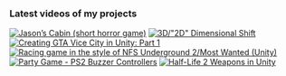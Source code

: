 ### Latest videos of my projects

<!-- BEGIN YOUTUBE-CARDS -->
[![Jason’s Cabin (short horror game)](https://ytcards.demolab.com/?id=tQ59s39sfno&title=Jason%E2%80%99s+Cabin+%28short+horror+game%29&lang=en&timestamp=1730822634&background_color=%230d1117&title_color=%23ffffff&stats_color=%23dedede&max_title_lines=1&width=250&border_radius=5 "Jason’s Cabin (short horror game)")](https://www.youtube.com/watch?v=tQ59s39sfno)
[![3D/"2D" Dimensional Shift](https://ytcards.demolab.com/?id=5VwVbcnnawE&title=3D%2F%222D%22+Dimensional+Shift&lang=en&timestamp=1724110701&background_color=%230d1117&title_color=%23ffffff&stats_color=%23dedede&max_title_lines=1&width=250&border_radius=5 "3D/\"2D\" Dimensional Shift")](https://www.youtube.com/watch?v=5VwVbcnnawE)
[![Creating GTA Vice City in Unity: Part 1](https://ytcards.demolab.com/?id=t9aGh_f_HhE&title=Creating+GTA+Vice+City+in+Unity%3A+Part+1&lang=en&timestamp=1721077733&background_color=%230d1117&title_color=%23ffffff&stats_color=%23dedede&max_title_lines=1&width=250&border_radius=5 "Creating GTA Vice City in Unity: Part 1")](https://www.youtube.com/watch?v=t9aGh_f_HhE)
[![Racing game in the style of NFS Underground 2/Most Wanted (Unity)](https://ytcards.demolab.com/?id=MJLoxzGsPcI&title=Racing+game+in+the+style+of+NFS+Underground+2%2FMost+Wanted+%28Unity%29&lang=en&timestamp=1719610190&background_color=%230d1117&title_color=%23ffffff&stats_color=%23dedede&max_title_lines=1&width=250&border_radius=5 "Racing game in the style of NFS Underground 2/Most Wanted (Unity)")](https://www.youtube.com/watch?v=MJLoxzGsPcI)
[![Party Game - PS2 Buzzer Controllers](https://ytcards.demolab.com/?id=4X5Dsq9QtKw&title=Party+Game+-+PS2+Buzzer+Controllers&lang=en&timestamp=1719608806&background_color=%230d1117&title_color=%23ffffff&stats_color=%23dedede&max_title_lines=1&width=250&border_radius=5 "Party Game - PS2 Buzzer Controllers")](https://www.youtube.com/watch?v=4X5Dsq9QtKw)
[![Half-Life 2 Weapons in Unity](https://ytcards.demolab.com/?id=7iIZvHZN8wo&title=Half-Life+2+Weapons+in+Unity&lang=en&timestamp=1719608466&background_color=%230d1117&title_color=%23ffffff&stats_color=%23dedede&max_title_lines=1&width=250&border_radius=5 "Half-Life 2 Weapons in Unity")](https://www.youtube.com/watch?v=7iIZvHZN8wo)
<!-- END YOUTUBE-CARDS -->

